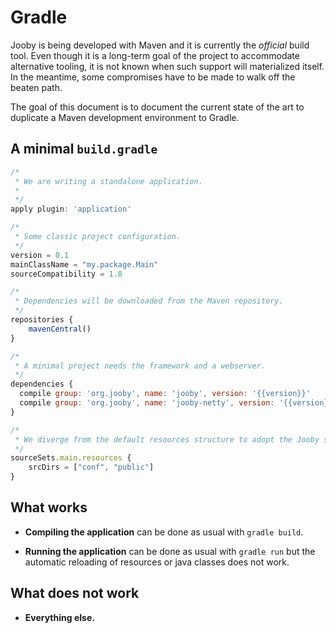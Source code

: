# Gradle

Jooby is being developed with Maven and it is currently the *official* build
tool. Even though it is a long-term goal of the project to accommodate alternative
tooling, it is not known when such support will materialized itself. In the
meantime, some compromises have to be made to walk off the beaten path.

The goal of this document is to document the current state of the art to
duplicate a Maven development environment to Gradle.

## A minimal `build.gradle`

```js
/*
 * We are writing a standalone application.
 *
 */
apply plugin: 'application'

/*
 * Some classic project configuration.
 */
version = 0.1
mainClassName = "my.package.Main"
sourceCompatibility = 1.8

/*
 * Dependencies will be downloaded from the Maven repository.
 */
repositories {
    mavenCentral()
}

/*
 * A minimal project needs the framework and a webserver.
 */
dependencies {
  compile group: 'org.jooby', name: 'jooby', version: '{{version}}'
  compile group: 'org.jooby', name: 'jooby-netty', version: '{{version}}'
}

/*
 * We diverge from the default resources structure to adopt the Jooby standard.
 */
sourceSets.main.resources {
    srcDirs = ["conf", "public"]
}
```

## What works

- **Compiling the application** can be done as usual with `gradle build`.

- **Running the application** can be done as usual with `gradle run` but the
  automatic reloading of resources or java classes does not work.


## What does not work

- **Everything else.**
